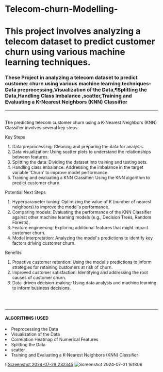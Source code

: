 # Telecom-churn-Modelling-
<h1>This project involves analyzing a telecom dataset to predict customer churn using various machine learning techniques. </h1> 
<h3>These Project in  analyzing a telecom dataset to predict customer churn using various machine learning techniques- Data preprocessing,Visualization of the Data,¶Splitting the Data,Handling Class Imbalance ,scatter,Training and Evaluating a K-Nearest Neighbors (KNN) Classifier</h3>
<hr>
<br>
The predicting telecom customer churn using a K-Nearest Neighbors (KNN) Classifier involves several key steps:

Key Steps
1. Data preprocessing: Cleaning and preparing the data for analysis.
2. Data visualization: Using scatter plots to understand the relationships between features.
3. Splitting the data: Dividing the dataset into training and testing sets.
4. Handling class imbalance: Addressing the imbalance in the target variable 'Churn' to improve model performance.
5. Training and evaluating a KNN Classifier: Using the KNN algorithm to predict customer churn.

Potential Next Steps
1. Hyperparameter tuning: Optimizing the value of K (number of nearest neighbors) to improve the model's performance.
2. Comparing models: Evaluating the performance of the KNN Classifier against other machine learning models (e.g., Decision Trees, Random Forests).
3. Feature engineering: Exploring additional features that might impact customer churn.
4. Model interpretation: Analyzing the model's predictions to identify key factors driving customer churn.

Benefits
1. Proactive customer retention: Using the model's predictions to inform strategies for retaining customers at risk of churn.
2. Improved customer satisfaction: Identifying and addressing the root causes of customer churn.
3. Data-driven decision-making: Using data analysis and machine learning to inform business decisions.

<br>
<br>
<hr>
<h4>ALGORITHMS I USED</h4>
<li>Preprocessing the Data</li>
<li>Visualization of the Data</li>
<li>Correlation Heatmap of Numerical Features</li>
<li>Splitting the Data</li>
<li>scatter</li>
<li>Training and Evaluating a K-Nearest Neighbors (KNN) Classifier</li>

![[Screenshot 2024-07-29 232345](https://github.com/nitesh7kr/Telecom-churn-Modellind-/blob/main/Screenshot%202025-05-23%20114112.png)
![Screenshot 2024-07-31 161806](https://github.com/user-attachments/assets/5bc7e1f5-b1f1-4405-9be1-dd1bc20b7f0d)
